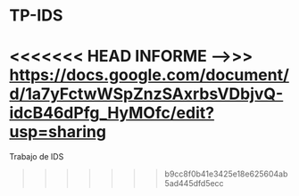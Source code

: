 # TP-IDS
<<<<<<< HEAD
INFORME -->>>   https://docs.google.com/document/d/1a7yFctwWSpZnzSAxrbsVDbjvQ-idcB46dPfg_HyMOfc/edit?usp=sharing
=======
Trabajo de IDS 
>>>>>>> b9cc8f0b41e3425e18e625604ab5ad445dfd5ecc
